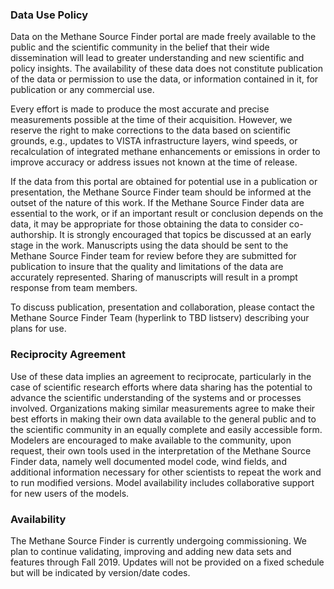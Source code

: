 ### Data Use Policy

Data on the Methane Source Finder portal are made freely available to the public and the scientific community in the belief that their wide dissemination will lead to greater understanding and new scientific and policy insights. The availability of these data does not constitute publication of the data or permission to use the data, or information contained in it, for publication or any commercial use.

Every effort is made to produce the most accurate and precise measurements possible at the time of their acquisition. However, we reserve the right to make corrections to the data based on scientific grounds, e.g., updates to VISTA infrastructure layers, wind speeds, or recalculation of integrated methane enhancements or emissions in order to improve accuracy or address issues not known at the time of release.

If the data from this portal are obtained for potential use in a publication or presentation, the Methane Source Finder team should be informed at the outset of the nature of this work. If the Methane Source Finder data are essential to the work, or if an important result or conclusion depends on the data, it may be appropriate for those obtaining the data to consider co-authorship. It is strongly encouraged that topics be discussed at an early stage in the work. Manuscripts using the data should be sent to the Methane Source Finder team for review before they are submitted for publication to insure that the quality and limitations of the data are accurately represented. Sharing of manuscripts will result in a prompt response from team members.

To discuss publication, presentation and collaboration, please contact the Methane Source Finder Team (hyperlink to TBD listserv) describing your plans for use.

### Reciprocity Agreement

Use of these data implies an agreement to reciprocate, particularly in the case of scientific research efforts where data sharing has the potential to advance the scientific understanding of the systems and or processes involved. Organizations making similar measurements agree to make their best efforts in making their own data available to the general public and to the scientific community in an equally complete and easily accessible form. Modelers are encouraged to make available to the community, upon request, their own tools used in the interpretation of the Methane Source Finder data, namely well documented model code, wind fields, and additional information necessary for other scientists to repeat the work and to run modified versions. Model availability includes collaborative support for new users of the models.

### Availability

The Methane Source Finder is currently undergoing commissioning. We plan to continue validating, improving and adding new data sets and features through Fall 2019. Updates will not be provided on a fixed schedule but will be indicated by version/date codes.
